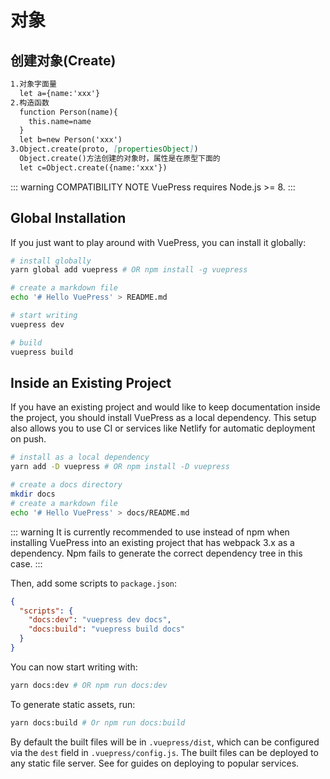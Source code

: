 # 对象
## 创建对象(Create)
``` md
1.对象字面量
  let a={name:'xxx'}
2.构造函数
  function Person(name){
    this.name=name
  }
  let b=new Person('xxx')
3.Object.create(proto, [propertiesObject])
  Object.create()方法创建的对象时，属性是在原型下面的
  let c=Object.create({name:'xxx'})
```



::: warning COMPATIBILITY NOTE
VuePress requires Node.js >= 8.
:::

## Global Installation

If you just want to play around with VuePress, you can install it globally:

``` bash
# install globally
yarn global add vuepress # OR npm install -g vuepress

# create a markdown file
echo '# Hello VuePress' > README.md

# start writing
vuepress dev

# build
vuepress build
```

## Inside an Existing Project

If you have an existing project and would like to keep documentation inside the project, you should install VuePress as a local dependency. This setup also allows you to use CI or services like Netlify for automatic deployment on push.

``` bash
# install as a local dependency
yarn add -D vuepress # OR npm install -D vuepress

# create a docs directory
mkdir docs
# create a markdown file
echo '# Hello VuePress' > docs/README.md
```

::: warning
It is currently recommended to use  instead of npm when installing VuePress into an existing project that has webpack 3.x as a dependency. Npm fails to generate the correct dependency tree in this case.
:::

Then, add some scripts to `package.json`:

``` json
{
  "scripts": {
    "docs:dev": "vuepress dev docs",
    "docs:build": "vuepress build docs"
  }
}
```

You can now start writing with:

``` bash
yarn docs:dev # OR npm run docs:dev
```

To generate static assets, run:

``` bash
yarn docs:build # Or npm run docs:build
```

By default the built files will be in `.vuepress/dist`, which can be configured via the `dest` field in `.vuepress/config.js`. The built files can be deployed to any static file server. See  for guides on deploying to popular services.
